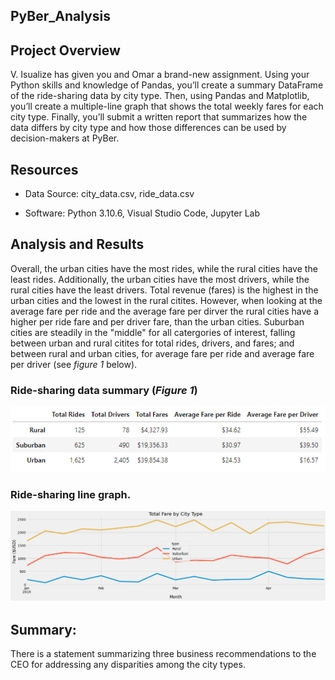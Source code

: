 ## PyBer_Analysis

## Project Overview
V. Isualize has given you and Omar a brand-new assignment. Using your Python skills and knowledge of Pandas, you’ll create a summary DataFrame of the ride-sharing data by city type. Then, using Pandas and Matplotlib, you’ll create a multiple-line graph that shows the total weekly fares for each city type. Finally, you’ll submit a written report that summarizes how the data differs by city type and how those differences can be used by decision-makers at PyBer.

## Resources
* Data Source: city_data.csv, ride_data.csv

* Software: Python 3.10.6, Visual Studio Code, Jupyter Lab

## Analysis and Results
Overall, the urban cities have the most rides, while the rural cities have the least rides. Additionally, the urban cities have the most drivers, while the rural cities have the least drivers. Total revenue (fares) is the highest in the urban cities and the lowest in the rural citites. However, when looking at the average fare per ride and the average fare per dirver the rural cities have a higher per ride fare and per driver fare, than the urban cities. Suburban cities are steadily in the "middle" for all catergories of interest, falling between urban and rural citites for total rides, drivers, and fares; and between rural and urban cities, for average fare per ride and average fare per driver (see *figure 1* below). 

### Ride-sharing data summary (*Figure 1*) 

![PyBer Summary DataFrame](https://github.com/maureengamache/PyBer_Analysis/blob/main/PyBer%20Summary%20DataFrame.png)

### Ride-sharing line graph. 

![Total Fare by City Type](https://github.com/maureengamache/PyBer_Analysis/blob/main/Total%20Fare%20by%20City%20Type.png)

## Summary:

There is a statement summarizing three business recommendations to the CEO for addressing any disparities among the city types.
